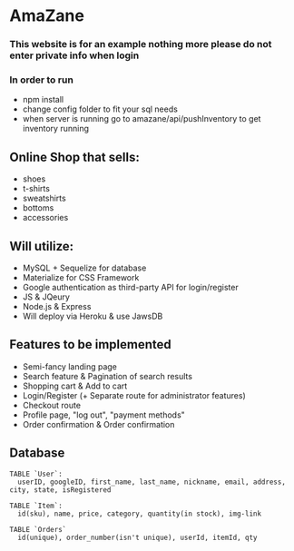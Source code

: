 # AmaZane

### This website is for an example nothing more please do not enter private info when login

### In order to  run
* npm install
* change config folder to fit your sql needs
* when server is running go to amazane/api/pushInventory to get inventory running

## Online Shop that sells:
* shoes
* t-shirts
* sweatshirts
* bottoms
* accessories

## Will utilize:
* MySQL + Sequelize for database
* Materialize for CSS Framework
* Google authentication as third-party API for login/register
* JS & JQeury
* Node.js & Express
* Will deploy via Heroku & use JawsDB

## Features to be implemented
* Semi-fancy landing page
* Search feature & Pagination of search results
* Shopping cart & Add to cart
* Login/Register (+ Separate route for administrator features)
* Checkout route
* Profile page, "log out", "payment methods"
* Order confirmation & Order confirmation

## Database
```
TABLE `User`:
  userID, googleID, first_name, last_name, nickname, email, address, city, state, isRegistered

TABLE `Item`:
  id(sku), name, price, category, quantity(in stock), img-link 

TABLE `Orders`
  id(unique), order_number(isn't unique), userId, itemId, qty
```



  

